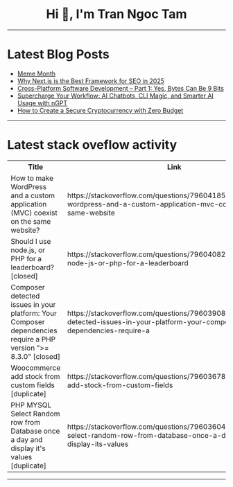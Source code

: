 <h1 align="center">Hi 👋, I'm Tran Ngoc Tam</h1>

---

# Latest Blog Posts 
<!-- BLOG-POST-LIST:START -->
- [Meme Month](https://dev.to/mileswk/meme-month-5946)
- [Why Next.js is the Best Framework for SEO in 2025](https://dev.to/umairarshad-dev/why-nextjs-is-the-best-framework-for-seo-in-2025-24m2)
- [Cross-Platform Software Development – Part 1: Yes, Bytes Can Be 9 Bits](https://dev.to/nikolay_chirkov/cross-platform-software-development-part-1-yes-bytes-can-be-9-bits-2c71)
- [Supercharge Your Workflow: AI Chatbots, CLI Magic, and Smarter AI Usage with nGPT](https://dev.to/nazdridoy/supercharge-your-workflow-ai-chatbots-cli-magic-and-smarter-ai-usage-with-ngpt-mhg)
- [How to Create a Secure Cryptocurrency with Zero Budget](https://dev.to/hexshift/how-to-create-a-secure-cryptocurrency-with-zero-budget-4bo4)
<!-- BLOG-POST-LIST:END -->

---

# Latest stack oveflow activity
<table>
  <tr><th>Title</th><th>Link</th></tr>
  <!-- STACKOVERFLOW:START --><tr><td>How to make WordPress and a custom application &lpar;MVC&rpar; coexist on the same website?</td><td>https://stackoverflow.com/questions/79604185/how-to-make-wordpress-and-a-custom-application-mvc-coexist-on-the-same-website</td></tr><tr><td>Should I use node.js, or PHP for a leaderboard? [closed]</td><td>https://stackoverflow.com/questions/79604082/should-i-use-node-js-or-php-for-a-leaderboard</td></tr><tr><td>Composer detected issues in your platform: Your Composer dependencies require a PHP version &quot;&gt;= 8.3.0&quot; [closed]</td><td>https://stackoverflow.com/questions/79603908/composer-detected-issues-in-your-platform-your-composer-dependencies-require-a</td></tr><tr><td>Woocommerce add stock from custom fields [duplicate]</td><td>https://stackoverflow.com/questions/79603678/woocommerce-add-stock-from-custom-fields</td></tr><tr><td>PHP MYSQL Select Random row from Database once a day and display it&#39;s values [duplicate]</td><td>https://stackoverflow.com/questions/79603604/php-mysql-select-random-row-from-database-once-a-day-and-display-its-values</td></tr><!-- STACKOVERFLOW:END -->
</table>

---


